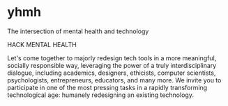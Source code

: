 # yhmh

The intersection of mental health and technology

HACK MENTAL HEALTH

Let's come together to majorly redesign tech tools in a more meaningful, socially responsible way, leveraging the power of a truly interdisciplinary dialogue, including academics, designers, ethicists, computer scientists, psychologists, entrepreneurs, educators, and many more. We invite you to participate in one of the most pressing tasks in a rapidly transforming technological age: humanely redesigning an existing technology.
